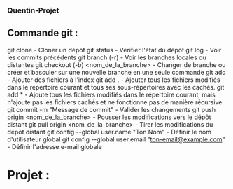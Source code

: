 ### Quentin-Projet

## Commande git :
git clone <url> - Cloner un dépôt
git status - Vérifier l'état du dépôt
git log - Voir les commits précédents
git branch (-r) - Voir les branches locales ou distantes
git checkout (-b) <nom_de_la_branche> - Changer de branche ou créer et basculer sur une nouvelle branche en une seule commande
git add <fichier> - Ajouter des fichiers à l'index
git add . - Ajouter tous les fichiers modifiés dans le répertoire courant et tous ses sous-répertoires avec les cachés.
git add * - Ajoute tous les fichiers modifiés dans le répertoire courant, mais n'ajoute pas les fichiers cachés et ne fonctionne pas de manière récursive
git commit -m "Message de commit" - Valider les changements
git push origin <nom_de_la_branche> - Pousser les modifications vers le dépôt distant
git pull origin <nom_de_la_branche> - Tirer les modifications du dépôt distant
git config --global user.name "Ton Nom" - Définir le nom d'utilisateur global
git config --global user.email "ton-email@example.com" - Définir l'adresse e-mail globale

# Projet :
